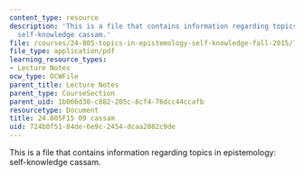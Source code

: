 ```yaml
---
content_type: resource
description: 'This is a file that contains information regarding topics in epistemology:
  self-knowledge cassam.'
file: /courses/24-805-topics-in-epistemology-self-knowledge-fall-2015/724b0f5184de6e9c2454dcaa2082c9de_MIT24_805F15_09Cas.pdf
file_type: application/pdf
learning_resource_types:
- Lecture Notes
ocw_type: OCWFile
parent_title: Lecture Notes
parent_type: CourseSection
parent_uid: 1b066d30-c882-205c-8cf4-76dcc44ccafb
resourcetype: Document
title: 24.805F15 09 cassam
uid: 724b0f51-84de-6e9c-2454-dcaa2082c9de
---
```

This is a file that contains information regarding topics in epistemology: self-knowledge cassam.

